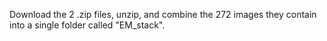 Download the 2 .zip files, unzip, and combine the 272 images they contain into a single folder called "EM_stack".
